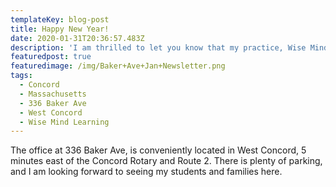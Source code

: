 ```yaml
---
templateKey: blog-post
title: Happy New Year!
date: 2020-01-31T20:36:57.483Z
description: 'I am thrilled to let you know that my practice, Wise Mind Learning, is open! '
featuredpost: true
featuredimage: /img/Baker+Ave+Jan+Newsletter.png
tags:
  - Concord
  - Massachusetts
  - 336 Baker Ave
  - West Concord
  - Wise Mind Learning
---
```

The office at 336 Baker Ave, is conveniently located in West Concord, 5 minutes east of the Concord Rotary and Route 2.  There is plenty of parking, and I am looking forward to seeing my students and families here.
